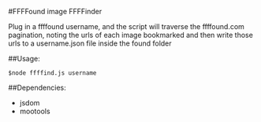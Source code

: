 #FFFFound image FFFFinder

Plug in a ffffound username, and the script will traverse the ffffound.com pagination, noting the urls of each image bookmarked and then write those urls to a username.json file inside the found folder

##Usage:

	$node ffffind.js username
	
##Dependencies:

- jsdom
- mootools